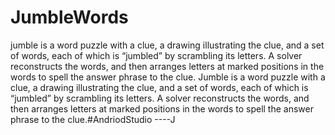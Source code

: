 # JumbleWords
jumble is a word puzzle with a clue, a drawing illustrating the clue, and a set of words, each of which is “jumbled” by scrambling its letters. A solver reconstructs the words, and then arranges letters at marked positions in the words to spell the answer phrase to the clue.
Jumble is a word puzzle with a clue, a drawing illustrating the clue, and a set of words, each of which is “jumbled” by scrambling its letters. A solver reconstructs the words, and then arranges letters at marked positions in the words to spell the answer phrase to the clue.#AndriodStudio ----J
